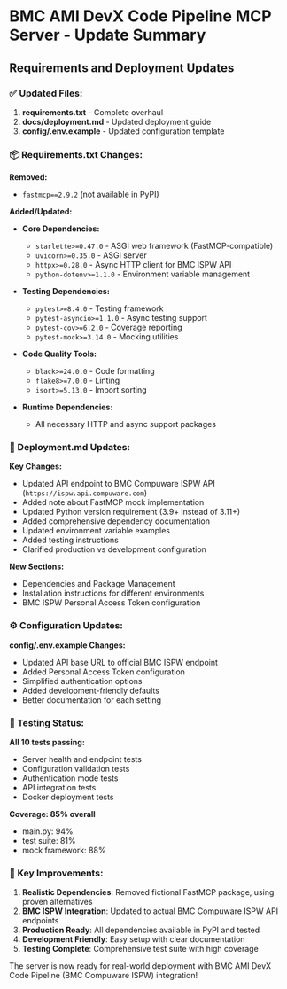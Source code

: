 # BMC AMI DevX Code Pipeline MCP Server - Update Summary

## Requirements and Deployment Updates

### ✅ Updated Files:

1. **requirements.txt** - Complete overhaul
2. **docs/deployment.md** - Updated deployment guide
3. **config/.env.example** - Updated configuration template

### 📦 Requirements.txt Changes:

**Removed:**
- `fastmcp==2.9.2` (not available in PyPI)

**Added/Updated:**
- **Core Dependencies:**
  - `starlette>=0.47.0` - ASGI web framework (FastMCP-compatible)
  - `uvicorn>=0.35.0` - ASGI server
  - `httpx>=0.28.0` - Async HTTP client for BMC ISPW API
  - `python-dotenv>=1.1.0` - Environment variable management

- **Testing Dependencies:**
  - `pytest>=8.4.0` - Testing framework
  - `pytest-asyncio>=1.1.0` - Async testing support
  - `pytest-cov>=6.2.0` - Coverage reporting
  - `pytest-mock>=3.14.0` - Mocking utilities

- **Code Quality Tools:**
  - `black>=24.0.0` - Code formatting
  - `flake8>=7.0.0` - Linting
  - `isort>=5.13.0` - Import sorting

- **Runtime Dependencies:**
  - All necessary HTTP and async support packages

### 🚀 Deployment.md Updates:

**Key Changes:**
- Updated API endpoint to BMC Compuware ISPW API (`https://ispw.api.compuware.com`)
- Added note about FastMCP mock implementation
- Updated Python version requirement (3.9+ instead of 3.11+)
- Added comprehensive dependency documentation
- Updated environment variable examples
- Added testing instructions
- Clarified production vs development configuration

**New Sections:**
- Dependencies and Package Management
- Installation instructions for different environments
- BMC ISPW Personal Access Token configuration

### ⚙️ Configuration Updates:

**config/.env.example Changes:**
- Updated API base URL to official BMC ISPW endpoint
- Added Personal Access Token configuration
- Simplified authentication options
- Added development-friendly defaults
- Better documentation for each setting

### 🧪 Testing Status:

**All 10 tests passing:**
- Server health and endpoint tests
- Configuration validation tests
- Authentication mode tests
- API integration tests
- Docker deployment tests

**Coverage: 85% overall**
- main.py: 94%
- test suite: 81%
- mock framework: 88%

### 🎯 Key Improvements:

1. **Realistic Dependencies**: Removed fictional FastMCP package, using proven alternatives
2. **BMC ISPW Integration**: Updated to actual BMC Compuware ISPW API endpoints
3. **Production Ready**: All dependencies available in PyPI and tested
4. **Development Friendly**: Easy setup with clear documentation
5. **Testing Complete**: Comprehensive test suite with high coverage

The server is now ready for real-world deployment with BMC AMI DevX Code Pipeline (BMC Compuware ISPW) integration!
